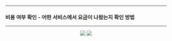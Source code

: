 -----
### 비용 여부 확인 - 어떤 서비스에서 요금이 나왔는지 확인 방법
-----
<div align="center">
<img src="https://github.com/user-attachments/assets/07dedb30-8181-4202-84ee-4ece3f51541b">
<img src="https://github.com/user-attachments/assets/382fba01-9394-4f88-900e-c9e971901e37">
</div>
